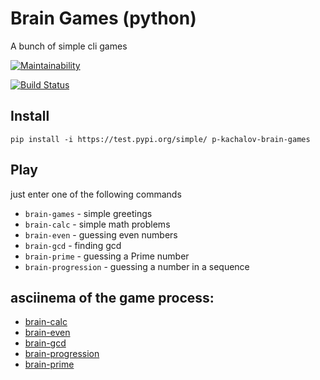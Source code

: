 # Brain Games (python)

A bunch of simple cli games

[![Maintainability](https://api.codeclimate.com/v1/badges/c96c341c94836517e5df/maintainability)](https://codeclimate.com/github/p-kachalov/python-project-lvl1/maintainability)

[![Build Status](https://travis-ci.org/p-kachalov/python-project-lvl1.svg?branch=master)](https://travis-ci.org/p-kachalov/python-project-lvl1)

## Install
```pip install -i https://test.pypi.org/simple/ p-kachalov-brain-games```

## Play
just enter one of the following commands
* ```brain-games``` - simple greetings
* ```brain-calc``` - simple math problems
* ```brain-even``` - guessing even numbers
* ```brain-gcd``` - finding gcd
* ```brain-prime``` - guessing a Prime number
* ```brain-progression``` - guessing a number in a sequence

## asciinema of the game process:
* [brain-calc](https://asciinema.org/a/YMySO8YBC6c9abIctBnhfO2Qx)
* [brain-even](https://asciinema.org/a/E5gmnq0HOoW9ZkWoAED13zMfB)
* [brain-gcd](https://asciinema.org/a/ehZCPjKB7zdfH3cMDsZ9vWZDW)
* [brain-progression](https://asciinema.org/a/QMv7dd9nbb7rwr8XG1k6uzY1O)
* [brain-prime](https://asciinema.org/a/Jf5J5JEIqmiErZIxXTlGvjSIf)